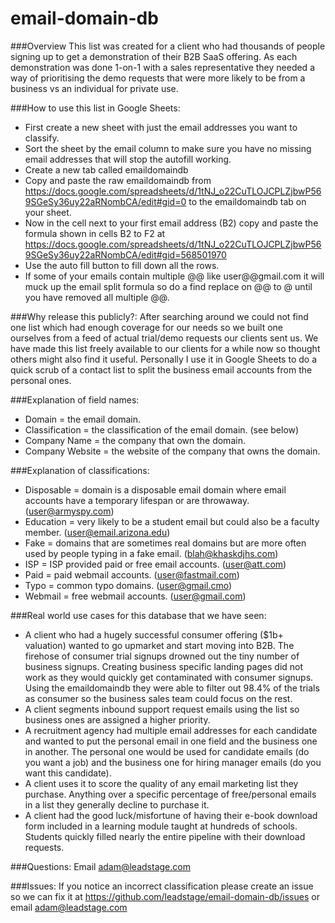 # email-domain-db

###Overview
This list was created for a client who had thousands of people signing up to get a demonstration of their B2B SaaS offering. As each demonstration was done 1-on-1 with a sales representative they needed a way of prioritising the demo requests that were more likely to be from a business vs an individual for private use.

###How to use this list in Google Sheets:
* First create a new sheet with just the email addresses you want to classify.
* Sort the sheet by the email column to make sure you have no missing email addresses that will stop the autofill working.
* Create a new tab called emaildomaindb
* Copy and paste the raw emaildomaindb from https://docs.google.com/spreadsheets/d/1tNJ_o22CuTLOJCPLZjbwP569SGeSy36uy22aRNombCA/edit#gid=0 to the emaildomaindb tab on your sheet.
* Now in the cell next to your first email address (B2) copy and paste the formula shown in cells B2 to F2 at https://docs.google.com/spreadsheets/d/1tNJ_o22CuTLOJCPLZjbwP569SGeSy36uy22aRNombCA/edit#gid=568501970
* Use the auto fill button to fill down all the rows.
* If some of your emails contain multiple @@ like user@@gmail.com it will muck up the email split formula so do a find replace on @@ to @ until you have removed all multiple @@.

###Why release this publicly?:
After searching around we could not find one list which had enough coverage for our needs so we built one ourselves from a feed of actual trial/demo requests our clients sent us. We have made this list freely available to our clients for a while now so thought others might also find it useful. Personally I use it in Google Sheets to do a quick scrub of a contact list to split the business email accounts from the personal ones.

###Explanation of field names:
- Domain = the email domain.
- Classification = the classification of the email domain. (see below)
- Company Name = the company that own the domain.
- Company Website = the website of the company that owns the domain.

###Explanation of classifications:
- Disposable = domain is a disposable email domain where email accounts have a temporary lifespan or are throwaway. (user@armyspy.com)
- Education = very likely to be a student email but could also be a faculty member. (user@email.arizona.edu)
- Fake = domains that are sometimes real domains but are more often used by people typing in a fake email. (blah@khaskdjhs.com)
- ISP = ISP provided paid or free email accounts. (user@att.com)
- Paid = paid webmail accounts. (user@fastmail.com)
- Typo = common typo domains. (user@gmail.cmo)
- Webmail = free webmail accounts. (user@gmail.com)

###Real world use cases for this database that we have seen: 
- A client who had a hugely successful consumer offering ($1b+ valuation) wanted to go upmarket and start moving into B2B. The firehose of consumer trial signups drowned out the tiny number of business signups. Creating business specific landing pages did not work as they would quickly get contaminated with consumer signups. Using the emaildomaindb they were able to filter out 98.4% of the trials as consumer so the business sales team could focus on the rest. 
- A client segments inbound support request emails using the list so business ones are assigned a higher priority. 
- A recruitment agency had multiple email addresses for each candidate and wanted to put the personal email in one field and the business one in another. The personal one would be used for candidate emails (do you want a job) and the business one for hiring manager emails (do you want this candidate). 
- A client uses it to score the quality of any email marketing list they purchase. Anything over a specific percentage of free/personal emails in a list they generally decline to purchase it. 
- A client had the good luck/misfortune of having their e-book download form included in a learning module taught at hundreds of schools. Students quickly filled nearly the entire pipeline with their download requests.

###Questions:
Email adam@leadstage.com

###Issues:
If you notice an incorrect classification please create an issue so we can fix it at https://github.com/leadstage/email-domain-db/issues or email adam@leadstage.com
